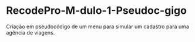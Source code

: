 # RecodePro-M-dulo-1-Pseudoc-gigo
 Criação em pseudocódigo de um menu para simular um cadastro para uma agência de viagens.

